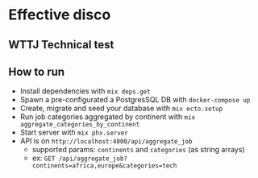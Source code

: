 # Effective disco

## WTTJ Technical test

## How to run

  * Install dependencies with `mix deps.get`
  * Spawn a pre-configurated a PostgresSQL DB with `docker-compose up`
  * Create, migrate and seed your database with `mix ecto.setup`
  * Run job categories aggregated by continent with `mix aggregate_categories_by_continent`
  * Start server with `mix phx.server`
  * API is on `http://localhost:4000/api/aggregate_job`
    * supported params: `continents` and `categories` (as string arrays)
    * ex: `GET /api/aggregate_job?continents=africa,europe&categories=tech`
